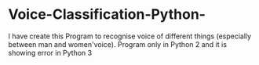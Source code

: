 # Voice-Classification-Python-
I have create this Program to recognise voice of different things (especially between man and women'voice).
Program only in Python 2 and it is showing error in Python 3
